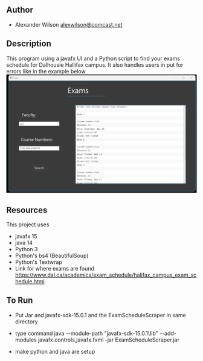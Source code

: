 
## Author

* Alexander Wilson alexwilson@comcast.net

## Description 
This program using a javafx UI and a Python script to find your exams schedule for Dalhousie Hallifax campus. 
It also handles users in put for errors like in the example below 
![alt text](https://github.com/awilson02/ExamScheduleScraper/blob/master/image/image.PNG)

## Resources

This project uses 

* javafx 15 
* java 14
* Python 3
* Python's bs4 (BeautifulSoup)
* Python's Textwrap 
* Link for where exams are found https://www.dal.ca/academics/exam_schedule/halifax_campus_exam_schedule.html


## To Run 
* Put Jar and javafx-sdk-15.0.1 and the ExamScheduleScraper in same directory
* type command 
    java --module-path "javafx-sdk-15.0.1\lib" --add-modules javafx.controls,javafx.fxml -jar ExamScheduleScraper.jar
    
* make python and java are setup 

